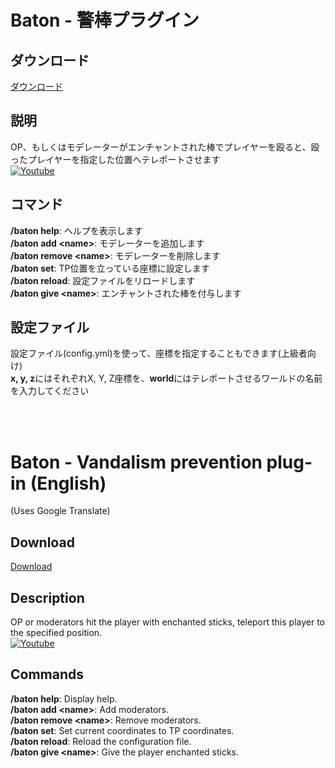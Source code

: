 # Baton - 警棒プラグイン

## ダウンロード
[ダウンロード](https://github.com/Nerahikada/Baton/releases/download/v1.1.0.12/Baton_v1.1.0.12.phar)

## 説明
OP、もしくはモデレーターがエンチャントされた棒でプレイヤーを殴ると、殴ったプレイヤーを指定した位置へテレポートさせます  
[![Youtube](http://img.youtube.com/vi/KY3xyOpMHxc/0.jpg)](http://www.youtube.com/watch?v=KY3xyOpMHxc)

## コマンド
**/baton help**: ヘルプを表示します  
**/baton add \<name\>**: モデレーターを追加します  
**/baton remove \<name\>**: モデレーターを削除します  
**/baton set**: TP位置を立っている座標に設定します  
**/baton reload**: 設定ファイルをリロードします  
**/baton give \<name\>**: エンチャントされた棒を付与します

## 設定ファイル
設定ファイル(config.yml)を使って、座標を指定することもできます(上級者向け)  
**x, y, z**にはそれぞれX, Y, Z座標を、**world**にはテレポートさせるワールドの名前を入力してください  



<br><br>
# Baton - Vandalism prevention plug-in (English)
(Uses Google Translate)

## Download
[Download](https://github.com/Nerahikada/Baton/releases/download/v1.1.0.12/Baton_v1.1.0.12.phar)

## Description
OP or moderators hit the player with enchanted sticks, teleport this player to the specified position.  
[![Youtube](http://img.youtube.com/vi/KY3xyOpMHxc/0.jpg)](http://www.youtube.com/watch?v=KY3xyOpMHxc)

## Commands
**/baton help**: Display help.  
**/baton add \<name\>**: Add moderators.  
**/baton remove \<name\>**: Remove moderators.  
**/baton set**: Set current coordinates to TP coordinates.  
**/baton reload**: Reload the configuration file.  
**/baton give \<name\>**: Give the player enchanted sticks.